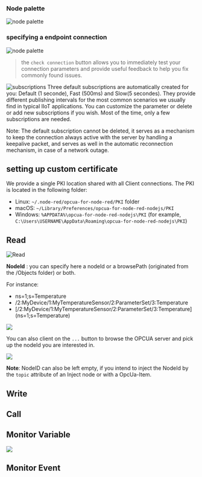 ### Node palette

![node palette](./resources/node-palette.png)


### specifying a endpoint connection

![node palette](./resources/endpoint-edition.png)

> the `check connection` button allows you to immediately test your connection parameters and provide useful feedback to help you fix commonly found issues. 

![subscriptions](./resources/endpoint-subscriptions.png)
Three default subscriptions are automatically created for you: 
Default (1 seconde), Fast (500ms) and Slow(5 secondes). They provide different publishing intervals for the most common scenarios we usually find in typical IIoT applications. You can customize the parameter or delete or add new subscriptions if you wish. 
Most of the time, only a few subscriptions are needed. 

Note: The default subscription cannot be deleted, it serves as a mechanism to keep the connection always active with the server by handling a keepalive packet, and serves as well in the automatic reconnection mechanism, in case of a network outage. 


## setting up custom certificate

We provide a single PKI location shared with all Client connections.
The PKI is located in the following folder:

- Linux: `~/.node-red/opcua-for-node-red/PKI` folder
- macOS: `~/Library/Preferences/opcua-for-node-red-nodejs/PKI`
- Windows: `%APPDATA%\opcua-for-node-red-nodejs\PKI` (for example, `C:\Users\USERNAME\AppData\Roaming\opcua-for-node-red-nodejs\PKI`)


## Read

![Read](./resources/opcu-client2-read.png)

**NodeId** : you can specify here a nodeId or a browsePath (originated from the /Objects folder) or both.

For instance:

   - ns=1;s=Temperature
   - /2:MyDevice/1:MyTemperatureSensor/2:ParameterSet/3:Temperature
   - \[/2:MyDevice/1:MyTemperatureSensor/2:ParameterSet/3:Temperature\](ns=1;s=Temperature)

![](./resources/nodeid-as-browse-path.png)

You can also client on the `...` button to browse the OPCUA server and pick up the nodeId you are interested in.

![](resources/use-node-browser-to-select-node-id.png)


**Note**: NodeID can also be left empty, if you intend to inject the NodeId by the `topic` attribute of an Inject node or with a OpcUa-Item.



## Write

## Call

## Monitor Variable

![](./resources/opcua-client2-monitor.png)
## Monitor Event
